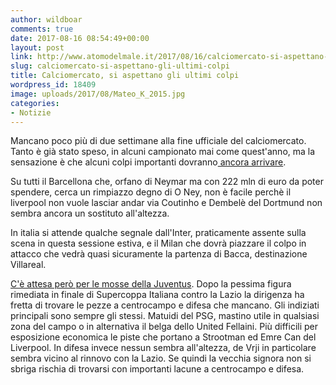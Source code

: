 ```yaml
---
author: wildboar
comments: true
date: 2017-08-16 08:54:49+00:00
layout: post
link: http://www.atomodelmale.it/2017/08/16/calciomercato-si-aspettano-gli-ultimi-colpi/
slug: calciomercato-si-aspettano-gli-ultimi-colpi
title: Calciomercato, si aspettano gli ultimi colpi
wordpress_id: 18409
image: uploads/2017/08/Mateo_K_2015.jpg
categories:
- Notizie
---
```


Mancano poco più di due settimane alla fine ufficiale del calciomercato. Tanto è già stato speso, in alcuni campionato mai come quest'anno, ma la sensazione è che alcuni colpi importanti dovranno[ ancora arrivare](http://www.gazzetta.it/Calciomercato/?refresh_ce).

Su tutti il Barcellona che, orfano di Neymar ma con 222 mln di euro da poter spendere, cerca un rimpiazzo degno di O Ney, non è facile perchè il liverpool non vuole lasciar andar via Coutinho e Dembelè del Dortmund non sembra ancora un sostituto all'altezza.

In italia si attende qualche segnale dall'Inter, praticamente assente sulla scena in questa sessione estiva, e il Milan che dovrà piazzare il colpo in attacco che vedrà quasi sicuramente la partenza di Bacca, destinazione Villareal.

[C'è attesa però per le mosse della Juventus](https://www.tuttomercatoweb.com/juventus/). Dopo la pessima figura rimediata in finale di Supercoppa Italiana contro la Lazio la dirigenza ha fretta di trovare le pezze a centrocampo e difesa che mancano. Gli indiziati principali sono sempre gli stessi.
Matuidi del PSG, mastino utile in qualsiasi zona del campo o in alternativa il belga dello United Fellaini. Più difficili per esposizione economica le piste che portano a Strootman ed Emre Can del Liverpool. In difesa invece nessun sembra all'altezza, de Vrji in particolare sembra vicino al rinnovo con la Lazio. Se quindi la vecchia signora non si sbriga rischia di trovarsi con importanti lacune a centrocampo e difesa.

